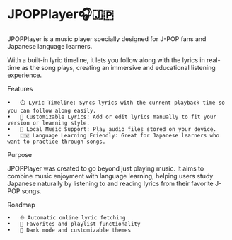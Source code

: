 # JPOPPlayer🎧🇯🇵

JPOPPlayer is a music player specially designed for J-POP fans and Japanese language learners.

With a built-in lyric timeline, it lets you follow along with the lyrics in real-time as the song plays, creating an immersive and educational listening experience.

Features

	•	⏱️ Lyric Timeline: Syncs lyrics with the current playback time so you can follow along easily.
	•	📝 Customizable Lyrics: Add or edit lyrics manually to fit your version or learning style.
	•	📁 Local Music Support: Play audio files stored on your device.
	•	🇯🇵 Language Learning Friendly: Great for Japanese learners who want to practice through songs.

Purpose

JPOPPlayer was created to go beyond just playing music.
It aims to combine music enjoyment with language learning, helping users study Japanese naturally by listening to and reading lyrics from their favorite J-POP songs.

Roadmap

	•	🌐 Automatic online lyric fetching
	•	📌 Favorites and playlist functionality
	•	🎨 Dark mode and customizable themes
